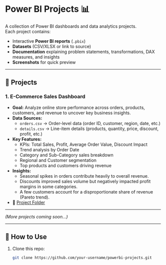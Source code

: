 # Power BI Projects 📊

A collection of Power BI dashboards and data analytics projects.  
Each project contains:
- Interactive **Power BI reports** (`.pbix`)
- **Datasets** (CSV/XLSX or link to source)
- **Documentation** explaining problem statements, transformations, DAX measures, and insights
- **Screenshots** for quick preview

---

## 🔹 Projects

### 1. E-Commerce Sales Dashboard
- **Goal:** Analyze online store performance across orders, products, customers, and revenue to uncover key business insights.  
- **Data Sources:**
  - `orders.csv` → Order-level data (order ID, customer, region, date, etc.)
  - `details.csv` → Line-item details (products, quantity, price, discount, profit, etc.)
- **Key Features:**
  - KPIs: Total Sales, Profit, Average Order Value, Discount Impact
  - Trend analysis by Order Date
  - Category and Sub-Category sales breakdown
  - Regional and Customer segmentation
  - Top products and customers driving revenue
- **Insights:**
  - Seasonal spikes in orders contribute heavily to overall revenue.
  - Discounts improved sales volume but negatively impacted profit margins in some categories.
  - A few customers account for a disproportionate share of revenue (Pareto trend).
- 📂 [Project Folder](./ecommerce-sales)

---

*(More projects coming soon…)*

---

## 🚀 How to Use
1. Clone this repo:  
   ```bash
   git clone https://github.com/your-username/powerbi-projects.git

